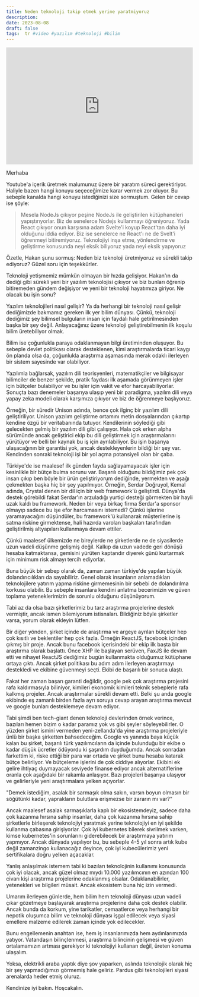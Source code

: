 ```yaml
---
title: Neden teknoloji takip etmek yerine yaratmiyoruz
description:
date: 2023-08-08 
draft: false
tags:  tr #video #yazılım #teknoloji #bilim
---
```



<iframe style="width:100%" height="315" src="https://www.youtube.com/embed/KJWq1e_7RJ4" title="YouTube video player" frameborder="0" allow="accelerometer; autoplay; clipboard-write; encrypted-media; gyroscope; picture-in-picture; web-share" allowfullscreen></iframe>

<!--more-->
Merhaba

Youtube'a içerik üretmek malumunuz üzere bir yaratım süreci gerektiriyor. Haliyle bazen hangi konuyu seçeceğimize karar vermek zor oluyor. Bu sebeple kanalda hangi konuyu istediğinizi size sormuştum. Gelen bir cevap ise şöyle:

> Mesela NodeJs çıkıyor peşine NodeJs ile geliştirilen kütüphaneleri yapıştırıyorlar. Biz de senelerce Nodejs kullanmayı öğreniyoruz. Yada React çıkıyor onun karşısına adam Svelte'i koyup React'tan daha iyi olduğunu iddia ediyor. Biz ise senelerce ne React'ı ne de Svelt'i öğrenmeyi bitiremiyoruz. Teknolojiyi inşa etme, yönlendirme ve geliştirme konusunda neyi eksik biliyoruz yada neyi eksik yapıyoruz

Özetle, Hakan şunu sormuş: Neden biz teknoloji üretmiyoruz ve sürekli takip ediyoruz? Güzel soru için teşekkürler. 

Teknoloji yetişmemiz mümkün olmayan bir hızda gelişiyor. Hakan'ın da dediği gibi sürekli yeni bir yazılım teknolojisi çıkıyor ve biz bunları öğrenip bitiremeden gündem değişiyor ve yeni bir teknoloji hayatımıza giriyor. Ne olacak bu işin sonu? 

Yazılım teknolojileri nasıl gelişir? Ya da herhangi bir teknoloji nasıl gelişir dediğimizde bakmamız gereken ilk yer bilim dünyası. Çünkü, teknoloji dediğimiz şey bilimsel bulguların insan için faydalı hale getirilmesinden başka bir şey değil. Anlayacağınız üzere teknoloji geliştirebilmenin ilk koşulu bilim üretebiliyor olmak. 

Bilim ise çoğunlukla paraya odaklanmayan bilgi üretiminden oluşuyor. Bu sebeple devlet politikası olarak desteklenen, kimi araştırmalarda ticari kaygı ön planda olsa da, çoğunlukla araştırma aşamasında merak odaklı ilerleyen bir sistem sayesinde var olabiliyor. 

Yazılımla bağlarsak, yazılım dili teorisyenleri, matematikçiler ve bilgisayar bilimciler de benzer şekilde, pratik faydası ilk aşamada görünmeyen işler için bütçeler bulabiliyor ve bu işler için vakit ve efor harcayabiliyorlar. Sonuçta bazı denemeler başarıya ulaşıp yeni bir paradigma, yazılım dili veya yapay zeka modeli olarak karşımıza çıkıyor ve biz de öğrenmeye başlıyoruz. 

Örneğin, bir süredir Unison adında, bence çok ilginç bir yazılım dili geliştiriliyor. Unison yazılım geliştirme ortamını metin dosyalarından çıkartıp kendine özgü bir veritabanında tutuyor. Kendilerinin söylediği gibi gelecekten gelmiş bir yazılım dili gibi çalışıyor. Hala çok erken alpha sürümünde ancak geliştirici ekip bu dili geliştirmek için araştırmalarını yürütüyor ve belli bir kaynak bu iş için ayrılabiliyor.  Bu işin başarıya ulaşacağının bir garantisi yok, ancak destekleyenlerin bildiği bir şey var. Kendinden sonraki teknoloji işi bir yol açma potansiyeli olan bir çaba. 

Türkiye'de ise maalesef ilk günden fayda sağlayamayacak işler için kesinlikle bir bütçe bulma sorunu var. Başarılı olduğunu bildiğimiz pek çok insan çıkıp ben böyle bir ürün geliştiriyorum dediğinde, yermekten ve aşağı çekmekten başka hiç bir şey yapılmıyor. Örneğin, Serdar Doğruyol, Kemal adında, Crystal denen bir dil için bir web framework'ü geliştirdi. Dünya'da destek görebildi fakat Serdar'ın arzuladığı yurtiçi desteği görmekten bir hayli uzak kaldı bu framework. Neden bir veya birkaç firma Serdar'a sponsor olmayıp sadece bu işe efor harcamasını istemedi? Çünkü işlerine yaramayacağını düşündüler, bu framework'ü kullanarak müşterilerine iş satma riskine girmektense, hali hazırda varolan başkaları tarafından geliştirilmiş altyapıları kullanmaya devam ettiler. 

Çünkü maalesef ülkemizde ne bireylerde ne şirketlerde ne de siyasilerde uzun vadeli düşünme gelişmiş değil. Kalkıp da uzun vadede geri dönüşü hesaba katmaktansa, gemisini yürüten kaptandır diyerek günü kurtarmak için minimum risk almayı tercih ediyorlar. 

Buna büyük bir sebep olarak da, zaman zaman türkiye'de yapılan büyük dolandırıcılıkları da sayabiliriz. Genel olarak insanların anlamadıkları teknolojilere yatırım yapma riskine girmemesinin bir sebebi de dolandırılma korkusu olabilir. Bu sebeple insanlara kendini anlatma becerimizin ve güven toplama yeteneklerimizin de sorunlu olduğunu düşünüyorum.

Tabi az da olsa bazı şirketlerimiz bu tarz araştırma projelerine destek vermiştir, ancak ismen bilemiyorum istisnaları. Bildiğiniz böyle şirketler varsa, yorum olarak ekleyin lütfen. 

Bir diğer yönden, şirket içinde de araştırma ve argeye ayrılan bütçeler hep çok kısıtlı ve beklentiler hep çok fazla. Örneğin ReactJS, facebook içinden çıkmış bir proje. Ancak bunu facebook içerisindeki bir ekip ilk başta bir araştırma olarak başlattı. Önce XHP ile başlayan serüven, FaxJS ile devam etti ve nihayet ReactJS dediğimiz bugün kullanmakta olduğumuz kütüphane ortaya çıktı. Ancak şirket politikası bu adım adım ilerleyen araştırmayı destekledi ve ekibine güvenmeyi seçti. Ekibi de başarılı bir sonuca ulaştı. 

Fakat her zaman başarı garanti değildir, google pek çok araştırma projesini rafa kaldırmasıyla biliniyor, kimileri ekonomik kimileri teknik sebeplerle rafa kalkmış projeler. Ancak araştırmalar sürekli devam etti. Belki şu anda google ekibinde eş zamanlı birden fazla ayrı soruya cevap arayan araştırma mevcut ve google bunları desteklemeye devam ediyor. 

Tabi şimdi ben tech-giant denen teknoloji devlerinden örnek verince, bazıları hemen bizim o kadar paramız yok vs gibi şeyler söyleyebilirler. O yüzden şirket ismini vermeden yeni-zellanda'da yine araştırma projeleriyle ünlü bir başka şirketten bahsedeceğim. Google vs yanında baya küçük kalan bu şirket, başarılı türk yazılımcıların da içinde bulunduğu bir ekibe o kadar düşük ücretler ödüyordu ki şaşırdım duyduğumda. Ancak sonradan farkettim ki, riske ettiği bir para var ortada ve şirket bunu hesaba katarak bütçe belirliyor. Ve bütçeleme işlerini de çok ciddiye alıyorlar. Ekibini ek gelire ihtiyaç duymayacak seviyede finanse ediyor ancak alternatiflerine oranla çok aşağıdaki bir rakamla anlaşıyor. Bazı projeleri başarıya ulaşıyor ve gelirleriyle yeni araştırmalara yelken açıyorlar. 

"Demek istediğim, asalak bir sarmaşık olma sakın, varsın boyun olmasın bir söğütünki kadar,  yaprakların bulutlara erişmezse bir zararın mı var?" 

Ancak maalesef asalak sarmaşıklarla kaplı bir ekosistemdeyiz, sadece daha çok kazanma hırsına sahip insanlar, daha çok kazanma hırsına sahip şirketlerle birleşerek teknolojiyi yaratmak yerine teknolojiyi en iyi şekilde kullanma çabasına girişiyorlar. Çok iyi kubernetes bilerek sivrilmek varken, kimse kubernetes'in sorunlarını giderebilecek bir araştırmaya yatırım yapmıyor. Ancak dünyada yapılıyor bu, bu sebeple 4-5 yıl sonra artık kube değil zamanzingo kullanacağız deyince, çok iyi kubecülerimiz yeni sertifikalara doğru yelken açacaklar. 

Yanlış anlaşılmak istemem tabi ki bazıları teknolojinin kullanımı konusunda çok iyi olacak, ancak güzel olmaz mıydı 10.000 yazılımcının en azından 100 civarı kişi araştırma projelerine odaklanmış olsalar. Odaklanabilirler, yetenekleri ve bilgileri müsait. Ancak ekosistem buna hiç izin vermedi.

Umarım ilerleyen günlerde, hem bilim hem teknoloji dünyası uzun vadeli çıkar gözetmeye başlayarak araştırma projelerine daha çok destek olabilir. Ancak bunda da korkum, yine tarikatler, cemaatlerce veya herhangi bir nepotik oluşumca bilim ve teknoloji dünyası işgal edilecek veya siyasi emellere malzeme edilerek zaman içinde yok edilecekler. 

Bunu engellemenin anahtarı ise, hem iş insanlarımızda hem aydınlarımızda yatıyor. Vatandaşın bilinçlenmesi, araştırma bilincinin gelişmesi ve güven ortalamamızın artması gerekiyor ki teknolojiyi kullanan değil, üreten konuma ulaşalım. 

Yoksa, elektrikli araba yaptık diye şov yaparken, aslında teknolojik olarak hiç bir şey yapmadığımızı görmemiş hale geliriz. Pardus gibi teknolojileri siyasi arenalarda heder etmiş oluruz. 

Kendinize iyi bakın. Hoşcakalın.


